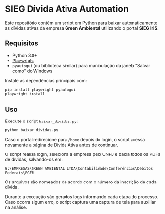 # SIEG Dívida Ativa Automation

Este repositório contém um script em Python para baixar automaticamente as dívidas ativas da empresa **Green Ambiental** utilizando o portal **SIEG IriS**.

## Requisitos
- Python 3.8+
- [Playwright](https://playwright.dev/python/)
- `pyautogui` (ou biblioteca similar) para manipulação da janela "Salvar como" do Windows

Instale as dependências principais com:

```bash
pip install playwright pyautogui
playwright install
```

## Uso
Execute o script `baixar_dividas.py`:

```bash
python baixar_dividas.py
```

Caso o portal redirecione para `/home` depois do login, o script acessa novamente a página de Dívida Ativa antes de continuar.

O script realiza login, seleciona a empresa pelo CNPJ e baixa todos os PDFs de dívidas, salvando-os em:

```
G:\EMPRESAS\GREEN AMBIENTAL LTDA\Contabilidade\Conferências\Débitos Federais\PGFN
```

Os arquivos são nomeados de acordo com o número da inscrição de cada dívida.

Durante a execução são gerados logs informando cada etapa do processo. Caso ocorra algum erro, o script captura uma captura de tela para auxiliar na análise.
